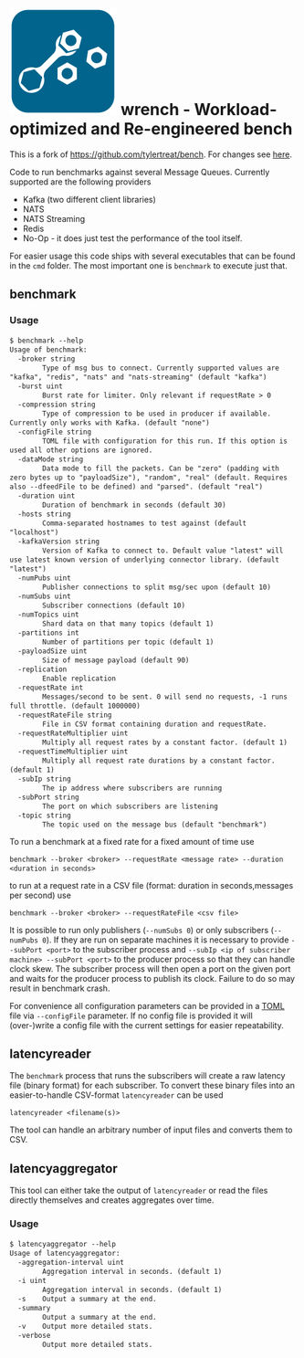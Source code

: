 # ![Image](wrench.svg) wrench - Workload-optimized and Re-engineered bench #

This is a fork of https://github.com/tylertreat/bench. For changes see [here](CHANGES.md).

Code to run benchmarks against several Message Queues. Currently supported are the following providers
- Kafka (two different client libraries)
- NATS
- NATS Streaming
- Redis
- No-Op - it does just test the performance of the tool itself.

For easier usage this code ships with several executables that can be found in the `cmd` folder. The most important one is `benchmark` to execute just that.

## benchmark ##
### Usage ###
```
$ benchmark --help
Usage of benchmark:
  -broker string
        Type of msg bus to connect. Currently supported values are "kafka", "redis", "nats" and "nats-streaming" (default "kafka")
  -burst uint
        Burst rate for limiter. Only relevant if requestRate > 0
  -compression string
        Type of compression to be used in producer if available. Currently only works with Kafka. (default "none")
  -configFile string
        TOML file with configuration for this run. If this option is used all other options are ignored.
  -dataMode string
        Data mode to fill the packets. Can be "zero" (padding with zero bytes up to "payloadSize"), "random", "real" (default. Requires also --dfeedFile to be defined) and "parsed". (default "real")
  -duration uint
        Duration of benchmark in seconds (default 30)
  -hosts string
        Comma-separated hostnames to test against (default "localhost")
  -kafkaVersion string
        Version of Kafka to connect to. Default value "latest" will use latest known version of underlying connector library. (default "latest")
  -numPubs uint
        Publisher connections to split msg/sec upon (default 10)
  -numSubs uint
        Subscriber connections (default 10)
  -numTopics uint
        Shard data on that many topics (default 1)
  -partitions int
        Number of partitions per topic (default 1)
  -payloadSize uint
        Size of message payload (default 90)
  -replication
        Enable replication
  -requestRate int
        Messages/second to be sent. 0 will send no requests, -1 runs full throttle. (default 1000000)
  -requestRateFile string
        File in CSV format containing duration and requestRate.
  -requestRateMultiplier uint
        Multiply all request rates by a constant factor. (default 1)
  -requestTimeMultiplier uint
        Multiply all request rate durations by a constant factor. (default 1)
  -subIp string
        The ip address where subscribers are running
  -subPort string
        The port on which subscribers are listening
  -topic string
        The topic used on the message bus (default "benchmark")
```

To run a benchmark at a fixed rate for a fixed amount of time use
```
benchmark --broker <broker> --requestRate <message rate> --duration <duration in seconds>
```
to run at a request rate in a CSV file (format: duration in seconds,messages per second) use
```
benchmark --broker <broker> --requestRateFile <csv file>
```

It is possible to run only publishers (`--numSubs 0`) or only subscribers (`--numPubs 0`). If they are run on separate machines it is necessary to provide `--subPort <port>` to the subscriber process and `--subIp <ip of subscriber machine> --subPort <port>` to the producer process so that they can handle clock skew. The subscriber process will then open a port on the given port and waits for the producer process to publish its clock. Failure to do so may result in benchmark crash.

For convenience all configuration parameters can be provided in a [TOML](https://github.com/toml-lang/toml) file via `--configFile` parameter. If no config file is provided it will (over-)write a config file with the current settings for easier repeatability.

## latencyreader ##
The `benchmark` process that runs the subscribers will create a raw latency file (binary format) for each subscriber. To convert these binary files into an easier-to-handle CSV-format `latencyreader` can be used
```
latencyreader <filename(s)>
```
The tool can handle an arbitrary number of input files and converts them to CSV.

## latencyaggregator ##
This tool can either take the output of `latencyreader` or read the files directly themselves and creates aggregates over time.

### Usage ###
```
$ latencyaggregator --help
Usage of latencyaggregator:
  -aggregation-interval uint
        Aggregation interval in seconds. (default 1)
  -i uint
        Aggregation interval in seconds. (default 1)
  -s    Output a summary at the end.
  -summary
        Output a summary at the end.
  -v    Output more detailed stats.
  -verbose
        Output more detailed stats.
```
